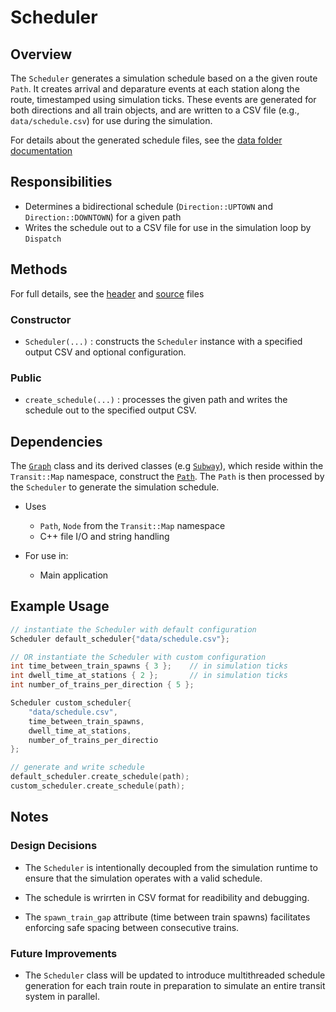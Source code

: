 # Scheduler

## Overview

The `Scheduler` generates a simulation schedule based on a the given route `Path`. It creates arrival and deparature events at each station along the route, timestamped using simulation ticks. These events are generated for both directions and all train objects, and are written to a CSV file (e.g., `data/schedule.csv`) for use during the simulation. 

For details about the generated schedule files, see the [data folder documentation](data/DATA.md)

## Responsibilities
- Determines a bidirectional schedule (`Direction::UPTOWN` and `Direction::DOWNTOWN`) for a given path
- Writes the schedule out to a CSV file for use in the simulation loop by `Dispatch`

## Methods

For full details, see the [header](/include/systems/scheduler.h) and [source](/src/systems/scheduler.cpp) files

### Constructor
- `Scheduler(...)` : constructs the `Scheduler` instance with a specified output CSV and optional configuration. 

### Public
- `create_schedule(...)` : processes the given path and writes the schedule out to the specified output CSV.

## Dependencies

The [`Graph`](graph.md) class and its derived classes (e.g [`Subway`](subway.md)), which reside within the `Transit::Map` namespace, construct the [`Path`](/include/map/graph.h). The `Path` is then processed by the `Scheduler` to generate the simulation schedule.

- Uses
  - `Path`, `Node` from the `Transit::Map` namespace
  - C++ file I/O and string handling

- For use in:
  - Main application

## Example Usage
```cpp
// instantiate the Scheduler with default configuration
Scheduler default_scheduler{"data/schedule.csv"};

// OR instantiate the Scheduler with custom configuration
int time_between_train_spawns { 3 };    // in simulation ticks
int dwell_time_at_stations { 2 };       // in simulation ticks
int number_of_trains_per_direction { 5 };

Scheduler custom_scheduler{
    "data/schedule.csv",
    time_between_train_spawns, 
    dwell_time_at_stations, 
    number_of_trains_per_directio
};

// generate and write schedule
default_scheduler.create_schedule(path);
custom_scheduler.create_schedule(path);
```

## Notes

### Design Decisions

- The `Scheduler` is intentionally decoupled from the simulation runtime to ensure that the simulation operates with a valid schedule.

- The schedule is wrirrten in CSV format for readibility and debugging.

- The `spawn_train_gap` attribute (time between train spawns) facilitates enforcing safe spacing between consecutive trains.

### Future Improvements

- The `Scheduler` class will be updated to introduce multithreaded schedule generation for each train route in preparation to simulate an entire transit system in parallel.